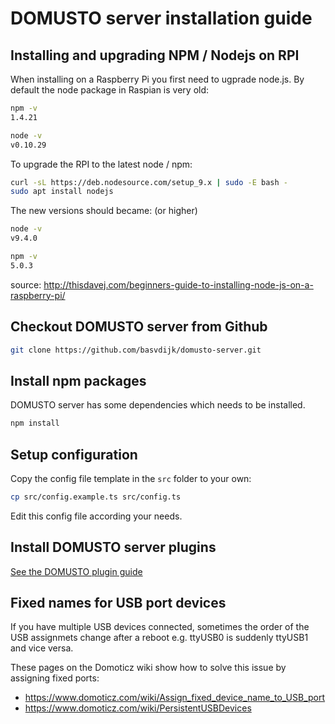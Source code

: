# DOMUSTO server installation guide

## Installing and upgrading NPM / Nodejs on RPI

When installing on a Raspberry Pi you first need to ugprade node.js. By default the node package in Raspian is very old:

```bash
npm -v
1.4.21
```

```bash
node -v
v0.10.29
```

To upgrade the RPI to the latest node / npm:

```bash
curl -sL https://deb.nodesource.com/setup_9.x | sudo -E bash -
sudo apt install nodejs
```

The new versions should became: (or higher)
```bash
node -v
v9.4.0
```

```bash
npm -v
5.0.3
```

source: http://thisdavej.com/beginners-guide-to-installing-node-js-on-a-raspberry-pi/

## Checkout DOMUSTO server from Github
```bash
git clone https://github.com/basvdijk/domusto-server.git
```

## Install npm packages
DOMUSTO server has some dependencies which needs to be installed.

```bash
npm install
```

## Setup configuration

Copy the config file template in the `src` folder to your own:

``` bash
cp src/config.example.ts src/config.ts
```

Edit this config file according your needs.

## Install DOMUSTO server plugins
[See the DOMUSTO plugin guide](../src/domusto-plugins/README.MD)

## Fixed names for USB port devices

If you have multiple USB devices connected, sometimes the order of the USB assignmets change after a reboot e.g. ttyUSB0 is suddenly ttyUSB1 and vice versa.

These pages on the Domoticz wiki show how to solve this issue by assigning fixed ports:

- https://www.domoticz.com/wiki/Assign_fixed_device_name_to_USB_port
- https://www.domoticz.com/wiki/PersistentUSBDevices

